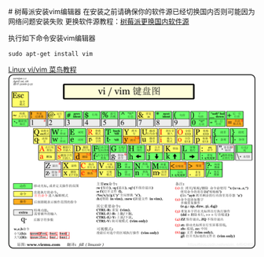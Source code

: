 ﻿﻿# 树莓派安装vim编辑器
在安装之前请确保你的软件源已经切换国内否则可能因为网络问题安装失败
更换软件源教程：[树莓派更换国内软件源](https://editor.csdn.net/md/?articleId=113791667)

执行如下命令安装vim编辑器
~~~shell
sudo apt-get install vim
~~~
[Linux vi/vim 菜鸟教程](https://www.runoob.com/linux/linux-vim.html)
![在这里插入图片描述](./images/20210211215249191.png)

